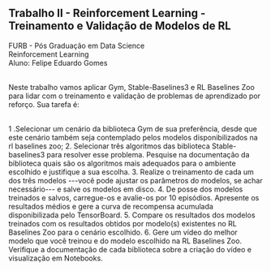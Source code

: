 ## Trabalho II - Reinforcement Learning - Treinamento e Validação de Modelos de RL

FURB - Pós Graduação em Data Science<br/>
Reinforcement Learning<br/>
Aluno: Felipe Eduardo Gomes<br/><br/>

Neste trabalho vamos aplicar Gym, Stable-Baselines3 e RL Baselines Zoo para lidar com o treinamento e validação de problemas de aprendizado por reforço. Sua tarefa é: <br/><br/>

1 .Selecionar um cenário da biblioteca Gym de sua preferência, desde que este cenário também seja contemplado pelos modelos disponibilizados na rl baselines zoo;
2. Selecionar três algoritmos das biblioteca Stable-baselines3 para resolver esse problema. Pesquise na documentação da biblioteca quais são os algoritmos mais adequados para o ambiente escolhido e justifique a sua escolha.
3. Realize o treinamento de cada um dos três modelos ---você pode ajustar os parâmetros do modelos, se achar necessário--- e salve os modelos em disco.
4. De posse dos modelos treinados e salvos, carregue-os e avalie-os por 10 episódios. Apresente os resultados médios e gere a curva de recompensa acumulada disponibilizada pelo TensorBoard.
5. Compare os resultados dos modelos treinados com os resultados obtidos por modelo(s) existentes no RL Baselines Zoo para o cenário escolhido.
6. Gere um vídeo do melhor modelo que você treinou e do modelo escolhido na RL Baselines Zoo. Verifique a documentação de cada biblioteca sobre a criação do vídeo e visualização em Notebooks.